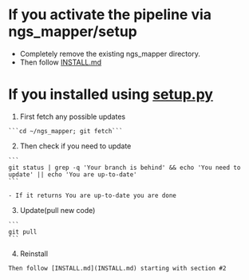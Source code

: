 # If you activate the pipeline via ngs_mapper/setup

  - Completely remove the existing ngs_mapper directory. 
  - Then follow [INSTALL.md](INSTALL.md)

# If you installed using [setup.py](setup.py)

  1. First fetch any possible updates

    ```cd ~/ngs_mapper; git fetch```

  2. Then check if you need to update

    ```
    git status | grep -q 'Your branch is behind' && echo 'You need to update' || echo 'You are up-to-date'
    ```
    
    - If it returns You are up-to-date you are done

  3. Update(pull new code)

    ```
    git pull
    ```

  4. Reinstall

    Then follow [INSTALL.md](INSTALL.md) starting with section #2
